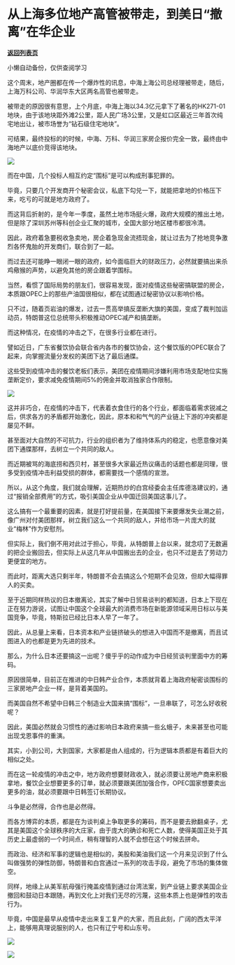 # 从上海多位地产高管被带走，到美日“撤离”在华企业

[**返回列表页**](/gzh/政事堂2019)

小懒自动备份，仅供查阅学习

这个周末，地产圈都在传一个爆炸性的讯息，中海上海公司总经理被带走，随后，上海万科公司、华润华东大区两名高管也被带走。

  

被带走的原因很有意思，上个月底，中海上海以34.3亿元拿下了著名的HK271-01地块，由于该地块距外滩2公里，距人民广场3公里，又是虹口区最近三年首次纯宅地出让，被市场誉为“钻石级住宅地块”。

  

可结果，最终投标的的时候，中海、万科、华润三家房企报价完全一致，最终由中海地产以底价竞得该地块。

  

![](https://mmbiz.qpic.cn/mmbiz_png/rxhS23yu8cMvEeNZRnt4meFCThTInfU8WQoLYRo3Oks3JF08oiafagMX3EJibJmWKcicqoLaugGexxeDkTD1vKqDg/640?wx_fmt=png)

  

而在中国，几个投标人相互约定“围标”是可以构成刑事犯罪的。

  

毕竟，只要几个开发商开个秘密会议，私底下勾兑一下，就能把拿地的价格压下来，吃亏的可就是地方政府了。

  

而这背后折射的，是今年一季度，虽然土地市场挺火爆，政府大规模的推出土地，但是除了深圳苏州等科创企业汇聚的城市，全国大部分地区楼市都很冷清。

  

因此，政府着急要税收急卖地，房企着急现金流捂现金，就让过去为了抢地竞争激烈各怀鬼胎的开发商们，联合到了一起。

  

而过去还可能睁一眼闭一眼的政府，如今面临巨大的财政压力，必然就要搞出来杀鸡儆猴的声势，以避免其他的房企跟着学围标。

  

当然，看惯了国际局势的朋友们，很容易发现，面对疫情这些秘密搞联盟的房企，本质跟OPEC上的那些产油国很相似，都在试图通过秘密协议以影响价格。

  

只不过，随着页岩油的爆发，过去一贯高举搞反垄断大旗的美国，变成了裁判加运动员，特朗普这位总统带头积极推动OPEC减产和搞垄断。

  

而这种情况，在疫情的冲击之下，在很多行业都在进行。

  

譬如近日，广东省餐饮协会联合省内各市的餐饮协会，这个餐饮版的OPEC联合了起来，向掌握流量分发权的美团下达了最后通牒。

  

这些受到疫情冲击的餐饮老板们表示，美团在疫情期间涉嫌利用市场支配地位实施垄断定价，要求减免疫情期间5%的佣金并取消独家合作限制。

  

![](https://mmbiz.qpic.cn/mmbiz_png/rxhS23yu8cMvEeNZRnt4meFCThTInfU8tENykbU3A1EDtdSHI0ZwwUdvxhn9jRk04WQh6jylN3SZq4JqjwiaMHg/640?wx_fmt=png)

  

这并非巧合，在疫情的冲击下，代表着衣食住行的各个行业，都面临着需求锐减之后，供求各方的矛盾都开始激化，因此，原本和和气气的产业链上下游的冲突都是屡见不鲜。  

  

甚至面对大自然的不可抗力，行业的组织者为了维持体系内的稳定，也愿意像对美团下通牒那样，去树立一个共同的敌人。

  

而近期被骂的海底捞和西贝村，甚至很多大家最近热议痛击的话题也都是同理，很多受到疫情冲击利益受损的群体，都需要找一个感情的宣泄。  

  

所以，从这个角度，我们就会理解，近期热炒的白宫经委会主任库德洛建议的，通过“报销全部费用”的方式，吸引美国企业从中国迁回美国这事儿了。

  

这么搞有一个最重要的因素，就是打好提前量，在美国接下来要爆发失业潮之前，像广州对付美团那样，树立我们这么一个共同的敌人，并给市场一片庞大的就业“梅林”作为安慰剂。

  

但实际上，我们倒不用对此过于担心，毕竟，从特朗普上台以来，就念叨了无数遍的把企业搬回去，但实际上从这几年从中国搬出去的企业，也只不过是去了劳动力更便宜的地方。

  

而此时，距离大选只剩半年，特朗普不会去搞这么个短期不会见效，但却大幅得罪人的买卖。

  

至于近期同样热议的日本撤离论，其实了解中日贸易谈判的都知道，日本上下现在正在努力游说，试图让中国这个全球最大的消费市场在新能源领域采用日标以与美国竞争，毕竟，特斯拉已经比日本人早了一年了。

  

因此，从总量上来看，日本资本和产业链挤破头的想进入中国而不是撤离，而且试图进入的也都是更为先进的技术。

  

那么，为什么日本还要搞这一出呢？傻乎乎的动作成为中日经贸谈判里面中方的筹码。  

  

原因很简单，目前正在推进的中日韩产业合作，本质就背着上海政府秘密谈围标的三家房地产企业一样，是背着美国的。

  

而美国自然不希望中日韩三个制造业大国来搞“围标”，一旦串联了，可怎么好收税呢？

  

因此，美国必然就会习惯性的通过影响日本政府来搞一些幺蛾子，未来甚至也可能出现戈恩事件的重演。

  

其实，小到公司，大到国家，大家都是由人组成的，行为逻辑本质都是有着巨大的相似之处。  

  

而在这一轮疫情的冲击之中，地方政府想要财政收入，就必须要让房地产商来积极拿地，餐饮企业想要更多的订单，就必须要跟美团加强合作，OPEC国家想要卖出更多的油，就必须要跟中日韩签订长期协议。  

  

斗争是必然得，合作也是必然得。  

  

而各方博弈的本质，都是在为谈判桌上争取更多的筹码，而不是要去掀翻桌子，尤其是美国这个全球秩序的大庄家，由于庞大的确诊和死亡人数，使得美国正处于其历史上最虚弱的一个时间点，稍有理智的人就不会想在这个时候去拼命。

  

而政治、经济和军事的逻辑也是相似的，美股和美油我们这一个月来见识到了什么叫做强势的弹性防御，特朗普和白宫通过一系列的攻击手段，避免了市场的集体做空。  

  

同样，地缘上从美军航母强行掩盖疫情到通过台湾法案，到产业链上要求美国企业撤回和鼓动日本跟随，再到文化上对我们无尽的污蔑，这些本质上也是弹性的攻击行为。  

  

毕竟，中国是最早从疫情中走出来复工复产的大家，而且此刻，广阔的西太平洋上，能够用真理说服别的人，也只有辽宁号和山东号。

  

![](https://mmbiz.qpic.cn/mmbiz_jpg/rxhS23yu8cMvEeNZRnt4meFCThTInfU8lRt1NwkLL56JVhqJSojSRBPBModiaqBNapedeYezIdMkVH3xQruha7A/640?wx_fmt=jpeg)

  

![](https://mmbiz.qpic.cn/mmbiz_jpg/rxhS23yu8cPp0iaKAfe0ZsWfgGcY72o9Nror8TicrtnlDsqzY7y4Kum4fM3X0FMEGlbvm9HvZUiaETSnLt4DHNLbQ/640?wx_fmt=jpeg)

  

  


